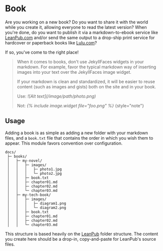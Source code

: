 # Book

Are you working on a new book? Do you want to share it with the world while you create it, allowing everyone to read the latest version? When you're done, do you want to publish it via a markdown-to-ebook service like [LeanPub.com](https://leanpub.com/) and/or send the same output to a drop-ship print service for hardcover or paperback books like [Lulu.com](https://www.lulu.com/)?

If so, you've come to the right place!


> When it comes to books, don't use JekyllFaces widgets in your markdown. For example, favor the typical markdown way of inserting images into your text over the JekyllFaces image widget.
> 
> If your markdown is clean and standardized, it will be easier to reuse content (such as images and gists) both on the site and in your book.
> 
> Use: _!&lsqb;Alt text&rsqb;(/image/path/photo.png)_
> 
> Not: _{% include image.widget file="foo.png" %}_
{style="note"}


## Usage

Adding a book is as simple as adding a new folder with your markdown files, and a `book.txt` file that contains the order in which you wish them to appear. This module favors convention over configuration.

```text
docs/
 ├─ books/
 │   ├─ my-novel/
 │   │   ├─ images/
 │   │   │   ├─ photo1.jpg
 │   │   │   └─ photo2.jpg
 │   │   ├─ book.txt
 │   │   ├─ chapter01.md
 │   │   ├─ chapter02.md
 │   │   └─ chapter03.md
 │   ├─ my-tech-book/
 │   │   ├─ images/
 │   │   │   ├─ diagram1.png
 │   │   │   └─ diagram2.png
 │   │   ├─ book.txt
 │   │   ├─ chapter01.md
 │   │   ├─ chapter02.md
 │   │   └─ chapter03.md
```

This structure is based heavily on the [LeanPub](https://leanpub.com/) folder structure. The content you create here should be a drop-in, copy-and-paste for LeanPub's source files.
